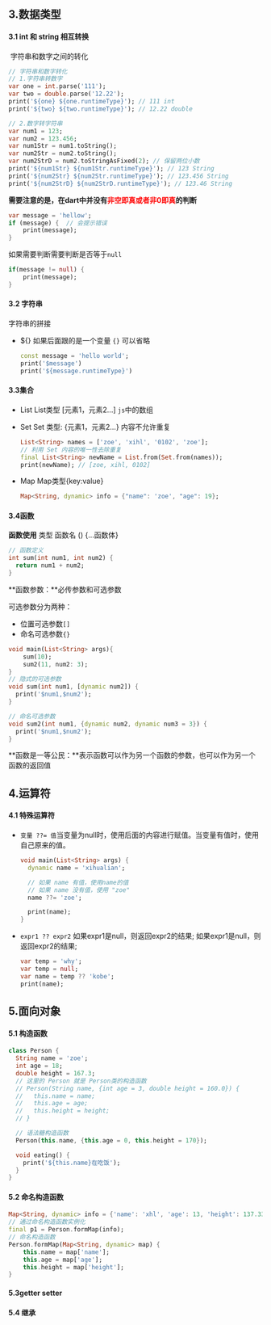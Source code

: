 ## 3.数据类型

#### 3.1 int 和 string 相互转换

​	字符串和数字之间的转化

```dart
// 字符串和数字转化
// 1.字符串转数字
var one = int.parse('111');
var two = double.parse('12.22');
print('${one} ${one.runtimeType}'); // 111 int
print('${two} ${two.runtimeType}'); // 12.22 double

// 2.数字转字符串
var num1 = 123;
var num2 = 123.456;
var num1Str = num1.toString();
var num2Str = num2.toString();
var num2StrD = num2.toStringAsFixed(2); // 保留两位小数
print('${num1Str} ${num1Str.runtimeType}'); // 123 String
print('${num2Str} ${num2Str.runtimeType}'); // 123.456 String
print('${num2StrD} ${num2StrD.runtimeType}'); // 123.46 String
```

**需要注意的是，在dart中并没有<font color="red">非空即真或者非0即真</font>的判断**

```dart
var message = 'hellow';
if (message) {  // 会提示错误
    print(message);
}
```

如果需要判断需要判断是否等于`null`

```dart
if(message != null) {
    print(message);
}
```

#### 3.2 字符串

字符串的拼接

* ${}  如果后面跟的是一个变量  `{}` 可以省略

  ```dart
  const message = 'hello world';
  print('$message')
  print('${message.runtimeType}')
  ```

#### 3.3集合

* List    List类型 [元素1，元素2...]    `js`中的数组  

* Set    Set 类型: {元素1，元素2...}    内容不允许重复

  ```dart
  List<String> names = ['zoe', 'xihl', '0102', 'zoe'];
  // 利用 Set 内容的唯一性去除重复
  final List<String> newName = List.from(Set.from(names));
  print(newName); // [zoe, xihl, 0102]
  ```

* Map Map类型{key:value}

  ```dart
  Map<String, dynamic> info = {"name": 'zoe', "age": 19};
  ```

#### 3.4函数

**函数使用** 类型 函数名 () {...函数体}

```dart
// 函数定义
int sum(int num1, int num2) {
  return num1 + num2;
}
```

**函数参数：**必传参数和可选参数

可选参数分为两种：

* 位置可选参数`[]` 
* 命名可选参数`{}`

```dart
void main(List<String> args){
    sum(10);
    sum2(11, num2: 3);
}
// 隐式的可选参数
void sum(int num1, [dynamic num2]) {
  print('$num1,$num2');
}

// 命名可选参数
void sum2(int num1, {dynamic num2, dynamic num3 = 3}) {
  print('$num1,$num2');
}
```

**函数是一等公民：**表示函数可以作为另一个函数的参数，也可以作为另一个函数的返回值

## 4.运算符

#### 4.1 特殊运算符

* `变量 ??= 值`当变量为null时，使用后面的内容进行赋值。当变量有值时，使用自己原来的值。

  ```dart
  void main(List<String> args) {
    dynamic name = 'xihualian';
  
    // 如果 name 有值，使用name的值
    // 如果 name 没有值，使用 "zoe"
    name ??= 'zoe';
  
    print(name);
  }
  ```

* `expr1 ?? expr2` 如果expr1是null，则返回expr2的结果; 如果expr1是null，则返回expr2的结果;

  ```dart
  var temp = 'why';
  var temp = null;
  var name = temp ?? 'kobe';
  print(name);
  ```

  

## 5.面向对象

#### 5.1 构造函数

```dart
class Person {
  String name = 'zoe';
  int age = 18;
  double height = 167.3;
  // 这里的 Person 就是 Person类的构造函数
  // Person(String name, {int age = 3, double height = 160.0}) {
  //   this.name = name;
  //   this.age = age;
  //   this.height = height;
  // }

  // 语法糖构造函数
  Person(this.name, {this.age = 0, this.height = 170});

  void eating() {
    print('${this.name}在吃饭');
  }
}

```

#### 5.2 命名构造函数

```dart
Map<String, dynamic> info = {'name': 'xhl', 'age': 13, 'height': 137.33};
// 通过命名构造函数实例化
final p1 = Person.formMap(info);
// 命名构造函数
Person.formMap(Map<String, dynamic> map) {
    this.name = map['name'];
    this.age = map['age'];
    this.height = map['height'];
}
```

#### 5.3getter setter

#### 5.4 继承

